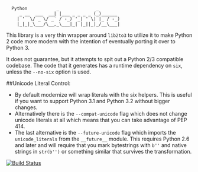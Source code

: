 ```
  Python           _              _        
     _ __  ___  __| |___ _ _ _ _ (_)______ 
    | '  \/ _ \/ _` / -_) '_| ' \| |_ / -_)
    |_|_|_\___/\__,_\___|_| |_||_|_/__\___|
```

This library is a very thin wrapper around `lib2to3` to utilize it
to make Python 2 code more modern with the intention of eventually
porting it over to Python 3.

It does not guarantee, but it attempts to spit out a Python 2/3
compatible codebase.  The code that it generates has a runtime
dependency on `six`, unless the `--no-six` option is used.


##Unicode Literal Control:

- By default modernize will wrap literals with the six helpers.
  This is useful if you want to support Python 3.1 and Python 3.2
  without bigger changes.
- Alternatively there is the ``--compat-unicode`` flag which
  does not change unicode literals at all which means that you
  can take advantage of PEP 414.
- The last alternative is the ``--future-unicode`` flag which
  imports the ``unicode_literals`` from the ``__future__`` module.
  This requires Python 2.6 and later and will require that you
  mark bytestrings with ``b''`` and native strings in ``str(b'')``
  or something similar that survives the transformation.


[![Build Status](https://travis-ci.org/python-modernize/python-modernize.png)](https://travis-ci.org/python-modernize/python-modernize)
